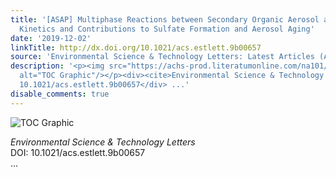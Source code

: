 ```yaml
---
title: '[ASAP] Multiphase Reactions between Secondary Organic Aerosol and Sulfur Dioxide:
  Kinetics and Contributions to Sulfate Formation and Aerosol Aging'
date: '2019-12-02'
linkTitle: http://dx.doi.org/10.1021/acs.estlett.9b00657
source: 'Environmental Science & Technology Letters: Latest Articles (ACS Publications)'
description: '<p><img src="https://achs-prod.literatumonline.com/na101/home/literatum/publisher/achs/journals/content/estlcu/0/estlcu.ahead-of-print/acs.estlett.9b00657/20191202/images/medium/ez9b00657_0003.gif"
  alt="TOC Graphic"/></p><div><cite>Environmental Science & Technology Letters</cite></div><div>DOI:
  10.1021/acs.estlett.9b00657</div> ...'
disable_comments: true
---
```

<p><img src="https://achs-prod.literatumonline.com/na101/home/literatum/publisher/achs/journals/content/estlcu/0/estlcu.ahead-of-print/acs.estlett.9b00657/20191202/images/medium/ez9b00657_0003.gif" alt="TOC Graphic"/></p><div><cite>Environmental Science & Technology Letters</cite></div><div>DOI: 10.1021/acs.estlett.9b00657</div> ...